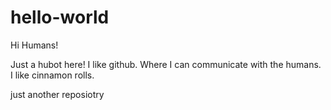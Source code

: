hello-world
===========
Hi Humans!

Just a hubot here! I like github. Where I can communicate with the humans. I like cinnamon rolls.

just another reposiotry

